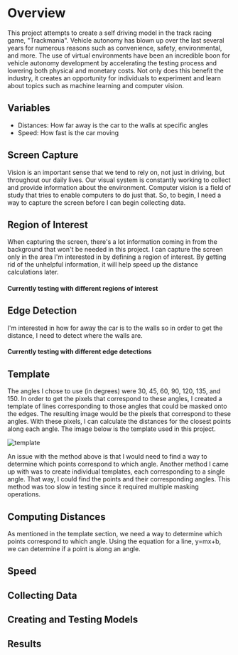 # Overview

This project attempts to create a self driving model in the track racing game, "Trackmania". Vehicle autonomy has blown up over the last several years for numerous reasons such as convenience, safety, environmental, and more. The use of virtual environments have been an incredible boon for vehicle autonomy development by accelerating the testing process and lowering both physical and monetary costs. Not only does this benefit the industry, it creates an opportunity for individuals to experiment and learn about topics such as machine learning and computer vision.

## Variables
<ul>
  <li>Distances: How far away is the car to the walls at specific angles</li>
  <li>Speed: How fast is the car moving</li>
 </ul>

## Screen Capture

Vision is an important sense that we tend to rely on, not just in driving, but throughout our daily lives. Our visual system is constantly working to collect and provide information about the environment. Computer vision is a field of study that tries to enable computers to do just that. So, to begin, I need a way to capture the screen before I can begin collecting data. 

## Region of Interest

When capturing the screen, there's a lot information coming in from the background that won't be needed in this project. I can capture the screen only in the area I'm interested in by defining a region of interest. By getting rid of the unhelpful information, it will help speed up the distance calculations later.

#### Currently testing with different regions of interest

## Edge Detection

I'm interested in how for away the car is to the walls so in order to get the distance, I need to detect where the walls are.

#### Currently testing with different edge detections

## Template

The angles I chose to use (in degrees) were 30, 45, 60, 90, 120, 135, and 150. In order to get the pixels that correspond to these angles, I created a template of lines corresponding to those angles that could be masked onto the edges. The resulting image would be the pixels that correspond to these angles. With these pixels, I can calculate the distances for the closest points along each angle. The image below is the template used in this project.

![template](https://user-images.githubusercontent.com/69861524/166853656-3ef664b1-1c96-4dca-b68d-29fa1a09b9b2.jpg)

An issue with the method above is that I would need to find a way to determine which points correspond to which angle. Another method I came up with was to create individual templates, each corresponding to a single angle. That way, I could find the points and their corresponding angles. This method was too slow in testing since it required multiple masking operations.

## Computing Distances

As mentioned in the template section, we need a way to determine which points correspond to which angle. Using the equation for a line, y=mx+b, we can determine if a point is along an angle.



## Speed

## Collecting Data

## Creating and Testing Models

## Results
